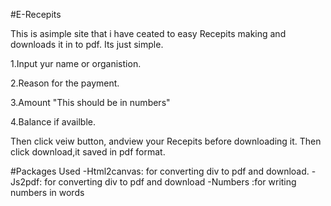 #E-Recepits

This is asimple site that i have ceated to easy Recepits making and downloads it in to pdf. Its just simple.

1.Input yur name or organistion.

2.Reason for the payment.

3.Amount "This should be in numbers"

4.Balance if availble.

Then click veiw button, andview  your Recepits before downloading it.
Then click download,it saved in pdf format. 


#Packages Used
-Html2canvas: for converting div to pdf and download.
-Js2pdf: for converting div to pdf and download
-Numbers :for writing numbers in words